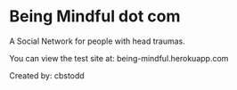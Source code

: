 # Being Mindful dot com

A Social Network for people with head traumas.

You can view the test site at: being-mindful.herokuapp.com

Created by: cbstodd
